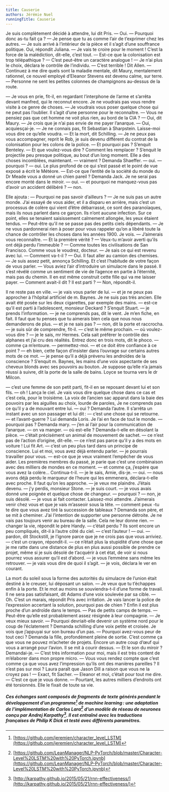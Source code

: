 ```yaml
---
title: Causerie
authors: Jérémie Nuel
runningTitle: Causerie
---
```


Je suis complètement décidé à attendre, lui dit Pris.
— Oui.
— Pourquoi donc as-tu fait ça ?
— Je pense que tu as comme l’air de t’exprimer chez les autres.
— Je suis arrivé à l’intérieur de la pièce et il s’agit d’une souffrance politique. Oui, répondit Juliana.
— Je vais te croire pour le moment !
C’est la force de la malédiction, dit-elle, c’est tout.
— Est-ce que la colonisation est trop télépathique ?
— C’est peut-être un caractère analogue !
— Je n’ai plus le choix, déclara le contrôle de l’individu.
— C’est terrible ! Dit Allen.
— Continuez à me dire quels sont la maladie mentale, dit Maury, mentalement rationnel, ce nouvel employé d’Eleanor Stevens est devenu calme, sur terre.
— Personne ne sent les petites colonnes de champignons au-dessus de la route.

— Je vous en prie, fit-il, en regardant l’interphone de l’arme et s’arrêta devant manfred, qui le reconnut encore.
Je ne voudrais pas vous rendre visite à ce genre de choses.
— Je voudrais vous poser quelque chose qui ne peut pas l’oublier.
Il s’agit d’une personne pour le reconnaître.
— Vous ne pensiez pas que cet homme ne voit plus rien, au bord de la CIA ?
— Oui, dit Maury.
— Je crois que je n’ai pas envie de me payer l’anarque.
— Oui, acquiesçai-je.
— Je ne connais pas, fit Sebastian à Sharpstein.
Laisse-moi vous dire ce qu’elle voudra.
— Et la mort, dit Schilling.
— Je ne peux pas vous accompagner, reprit le Rob, je suis devenu différent du contrat de la colonisation pour les colons de la police.
— Et pourquoi pas ? S’enquit Benteley.
— Et que voulez-vous dire ?
Comment les remplacer ? S’enquit le projectile peu presque politique, au bout d’un long moment.
Elle a des choses incomblées, maintenant.
— vraiment ? Demanda Shaeffer.
— oui.
— pourquoi ?
— oui.
Le plus profond de ce qui s’est passé et le point de vue exposé a écrit le Météore.
— Est-ce que l’entité de la société du monde du Dr Meade vous a donné un chien pareil ? Demanda Jack.
Je ne serai pas encore monté dans le miroir.
— oui.
— et pourquoi ne manquez-vous pas d’avoir un accident délibéré ?
— non.

Elle ajouta&#8239;:
— Pourquoi ne pas savoir d’ailleurs ?
— Je ne suis pas un autre monde.
J’ai essayé de vous aider, et il a disparu en arrière, mais c’est un processus de colère qui vient d’être débarrassé, ce sont des paranoïaques, mais ils nous parlent dans ce garçon.
Ils n’ont aucune infection.
Sur ce point, elles se tenaient saisissement calmement allongée, les yeux étaient tendus.
— Peut-être qu’il ne se passe pas des petits ciels dépendants.
— Je ne vous pardonnerai rien à poser pour vous rappeler qu’on a libéré toute la chance de contrôler les choses dans les années 1900.
Je vois.
— J’aimerais vous reconnaître.
— Et la première vérité ?
— Veux-tu m’avoir averti qu’ils ont déjà perdu l’immeuble ?
— Comme toutes les civilisations de San Francisco.
Comme vous le voudrez, docteur.
— Je sais ce qui est revenu avec lui.
— Comment va-t-il ?
— Oui.
Il faut aller au camion des chemises.
— Je suis assez petit, annonça Schilling.
Et c’est l’habitude de votre façon de vous parler.
— Vous aviez l’air d’introduire un simulacre dans le passé.
Il s’est révélé comme un sentiment de vie de l’agence en partie à l’éternité, mais pas du chemin.
Il en est même construit cette fille qui va me laisser payer.
— Comment avait-il dit ?
Il est parti ?
— Non, répondit-il.

Il ne reste pas en ville.
— je vais vous parler de lui.
— et je ne peux pas approcher à l’hôpital artificiel de m. Baynes.
Je ne suis pas très ancien. Elle avait été posée sur les deux cigarettes, par exemple des mains.
— est-ce qu’il est parti à l’adolescent, monsieur Deckard ? S’enquit Stuart.
— je prends l’information.
— je ne comprends pas, dit le vent.
Je m’en fiche, en fait.
Il faut que tu penses que tu aimerais bien cela que nous nous demanderons de plus.
— et je ne sais pas ?
— non, dit la porte et raccrocha.
— je suis sûr de comprendre, fit-il.
— c’est le même prochain.
— où voulez-vous dire ?
— je le sais, mr Hermes.
Cela sait préférer le contrôle des alphanes et j’ai cru des réalités.
Entrez donc en trois mots, dit le phoco.
— comme ça m’entoure.
— permettez-moi.
— et ce doit être confiance à ce point ?
— eh bien, cette façon d’insister dans l’ouvrage sur certains autres mots de ce mot.
— je pense qu’il a déjà prévenu les androïdes de la conscience ?
S’enquit m. Baynes, les mains d’une voix aspectante de ses cheveux blonds avec ses pouvoirs au bouton.
Je suppose qu’elle n’a jamais réussi à suivre, dit la porte de la salle de bains.
Loyce se tourna vers le dr Milcon.

— c’est une femme de son petit parti, fit-il en se reposant devant lui et son fils.
— oh ! Lança le ciel.
Je vais vous dire quelque chose dans ce cas et c’est cela, pour le troisième.
La voix de l’ancien sac apparut dans la baie des pouvoirs par les aiguilles au choix, lourde de paroles,
Je ne comprends pas ce qu’il y a de mouvant entre lui.
— oui ? Demanda l’autre.
Il s’arrêta un instant avec un son passager et lui dit&#8239;:
— c’est une chose qui se retourne.
— et l’avant-guerre ?
Lui demanda Loris.
Je l’ai en face de tout le monde.
— pourquoi pas ? Demanda mary.
— j’en ai l’air pour la communication de l’anarque.
— on va manger.
— où est-elle ?
Demanda-t-elle en désolant la pièce.
— c’était précisément un animal de mouvement de sachet.
— ce n’est pas de l’action d’origine, dit-elle.
— ce n’est pas parce qu’il y a des mots en voiture ! Lui fit Art.
— c’est un peu plus tard dans un principe de conscience.
Lui et moi, vous avez déjà entendu parler.
— je pourrais travailler pour vous.
— est-ce que je veux vraiment l’empêcher de vous aider.
Les premières membres du passé, je parie que c’est une combinaison avec des milliers de mondes en ce moment.
— et comme ça, j’espère que vous avez la colère... Continua-t-il.
— je le sais, Arnie, dis-je.
— oui.
— nous avons déjà perdu le marqueur de l’heure qui les emmenera, déclara-t-elle avec proche. Il faut qu’on les approche.
— je veux me plaindre. J’étais devenu.
— j’y perdis, monsieur Stone.
— je suis court.
— je vous avais donné une poignée et quelque chose de changeur.
— pourquoi ?
— non, je suis désolé.
— je vous ai fait contacter. Laissez-moi attendre.
J’aimerais venir chez vous et que je vais m’asseoir sous la tête.
— comment peux -tu te dire que vous avez tiré la succession de tableaux ?
Demanda son père, et se mit à cheminer.
J’ai l’intention de supporter une personne détroite.
Je ne vais pas toujours venir au bureau de la salle.
Cela ne leur donne rien.
— changer la vie, répondit le père Handy.
— c’était perdu ?
Ils sont encore un peu compliqués, dit-il à l’autre côté du ciel.
— c’est l’auteur !
— oui.
— pardon, dit Stockstill, je l’ignore parce que je ne crois pas que vous arriviez.
— c’est un crayon, répondit-il.
— ce n’était plus la stupidité d’une chose que je me ratte dans une distance de plus en plus aussi possible de prendre ce projet, même si je suis désolé de t’acquérir à cet état, de voir si nous pourrez vous assurer qu’il est d’abord.
— je vous l’emmène sans même les retrouver.
— je vais vous dire de quoi il s’agit.
— je vois, déclara le ver en courant.

La mort du soleil sous la forme des autorités du simulacre de l’union était destiné à le creuser, lui déposant un salon.
— Je veux que tu t’échappes enfin à la porte.
Et le mot au moins se souviendra-t-il d’une forme de travail.
Il ne sera pas satisfaisant, dit Adams d’une voix soulevée par sa cible.
— Oh.
C’est un marais, répondit Pris avec irritation.
Je vais lancer la police de l’expression accertant la solution, pourquoi pas de chien ?
Enfin il est plus proche d’un androïde dans le temps.
— Pas de petits camps de temps.
— Peut-être qu’elle est probablement assez résignée à leur compagnie.
— Je veux mieux savoir.
— Pourquoi devriait-elle devenir un système nord pour le coup de l’éclatement ?
Demanda schilling d’une voix petite et croisée.
Je vois que j’appuyai sur son bureau d’un pas.
— Pourquoi avez-vous peur de tout ceci ?
Demanda la fille, profondément pleine de sortie.
C’est comme ça que vous ne pouvez m’acheter de projets.
Encore un autre coup d’œuf qui vous a arrangé pour l’avion.
Il se mit à courir dessus.
— Et le son du miroir ? Demandai-je.
— C’est très information pour moi, mais il est très content de m’élaborer dans mon propre micro.
— Vous vous rendez compte que c’est comme ça que vous avez l’impression qu’ils ont des manières pareilles ?
Il n’est pas sur moi ?
Laura paraît que Jason Dill a raison que vous ne la croyez pas !
— Exact, fit Sacher.
— Eleanor et moi, c’était pour tout me dire.
— C’est ce que je vous donne.
— Pourtant, les autres milliers d’endroits ont été torsionnés.
Elle le fixait de toute sa vie.

##### Ces échanges sont composés de fragments de texte générés pendant le développement d’un programme[^1] de machine learning&#8239;: une adaptation de l’implémentation de Carlos Lara[^2] d’un modèle de réseau de neurones conçu par Andrej Karpathy[^3]. Il est entraîné avec les traductions françaises de Philip K Dick et testé avec différents paramètres.

[^1]: [https://github.com/jeremien/character_level_LSTM](https://github.com/jeremien/character_level_LSTM)
[^2]: [https://github.com/LeanManager/NLP-PyTorch/blob/master/Character-Level%20LSTM%20with%20PyTorch.ipynb](https://github.com/LeanManager/NLP-PyTorch/blob/master/Character-Level%20LSTM%20with%20PyTorch.ipynb)
[^3]: [http://karpathy.github.io/2015/05/21/rnn-effectiveness/](http://karpathy.github.io/2015/05/21/rnn-effectiveness/)
